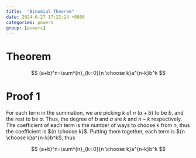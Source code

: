 ```yaml
---
title:  "Binomial Theorem"
date: 2024-6-27 17:22:24 +0800
categories: powers
group: [powers]
---
```


# Theorem

$$
(a+b)^n=\sum^{n}_{k=0}{n \choose k}a^{n-k}b^k
$$

# Proof 1

For each term in the summation, we are picking $k$ of $n$ $(a+b)$ to be $b$, and the rest to be $a$. Thus, the degree of $b$ and $a$ are $k$ and $n-k$ respectively. The coefficient of each term is the number of ways to choose k from n, thus the coefficient is ${n \choose k}$. Putting them together, each term is ${n \choose k}a^{n-k}b^k$, thus

$$
(a+b)^n=\sum^{n}_{k=0}{n \choose k}a^{n-k}b^k
$$